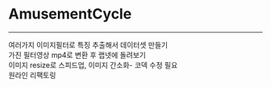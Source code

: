 # AmusementCycle
-------
여러가지 이미지필터로 특징 추출해서 데이터셋 만들기   
가진 필터영상 mp4로 변환 후 랩넷에 돌려보기  
이미지 resize로 스피드업, 이미지 간소화- 코덱 수정 필요  
원라인 리팩토링   
